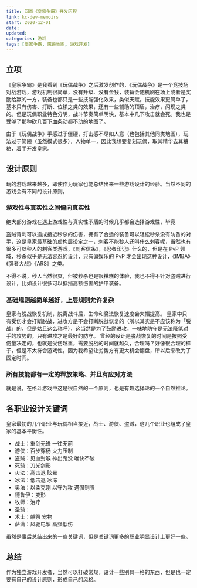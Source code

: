 ```yaml
---
title: 回首《皇家争霸》开发历程
link: kc-dev-memoirs
start: 2020-12-01
date: 
updated:
categories: 游戏
tags: [皇家争霸, 魔兽地图, 游戏开发]
---
```


## 立项

《皇家争霸》是我看到《玩偶战争》之后激发创作的，《玩偶战争》是一个竞技场对战游戏，游戏机制很简单，没有升级、没有金钱，装备会随机刷在场上或者是奖励给赢的一方，装备也都只是一些技能强化效果，类似天赋。技能效果更简单了，基本只有伤害、打断、位移之类的效果，还有一些辅助的顶盾，治疗，闪现之类的。但是玩偶职业特色分明，战斗节奏简单明快，基本中几下攻击就会死。我也是受够了那种砍几百下血条动都不动的地图了。

由于《玩偶战争》手感过于僵硬，打击感不尽如人意（也包括其他同类地图），玩法过于简陋（虽然模式很多），人物单一，因此我想要复刻玩偶，取其精华去其糟粕，着手开发皇家。

## 设计原则

玩的游戏越来越多，即使作为玩家也能总结出来一些游戏设计的经验。当然不同的游戏会有不同的设计原则，

### 游戏性与真实性之间偏向真实性

绝大部分游戏在遇上游戏性与真实性矛盾的时候几乎都会选择游戏性，毕竟

盗贼背刺可以造成接近秒杀的伤害，拥有了合适的装备可以轻松秒杀没有防备的对手，这是皇家最基础的虚构层设定之一，刺客不能秒人还叫什么刺客呢，当然也有很多可以秒人的刺客类游戏，《刺客信条》，《忍者印记》什么的，但是在 PvP 领域，秒杀似乎是无法容忍的设计，只有偏娱乐的 PvP 才会出现这种设计，《IMBA》《强者大战》《ARS》之类。

不得不说，秒人当然很爽，但被秒杀也是很糟糕的体验，我也不得不针对盗贼进行设计，比如设计很多可以抵挡高额伤害的护甲装备。

### 基础规则越简单越好，上层规则允许复杂

皇家有脱战恢复机制，脱离战斗后，生命和魔法恢复速度会大幅提高。
皇家中只有受伤才会打断脱战，进攻方是不会打断脱战恢复的（所以其实是不应该称为「脱战」的，但是姑且这么称呼），这当然是为了鼓励进攻，一味地防守是无法降低对手的攻势的，只有进攻才是最好的防守。
曾经的设计是脱战恢复的时间是按照受伤量决定的，也就是受伤越重，需要脱战的时间就越久，合理吗？好像很合理的样子，但是不太符合游戏性，因为我希望让劣势方有更大机会翻盘，所以后来改为了固定时间。

### 所有技能都有一定的释放策略、并且有应对方法

就是说，在格斗游戏中这是很自然的一个原则，也是有趣选择论的一个自然推论。

## 各职业设计关键词

皇家最初的几个职业与玩偶相当接近，战士、游侠、盗贼，这几个职业也组成了皇家的基本平衡性。

- 战士：重剑无锋 一往无前
- 游侠：百步穿杨 火力压制
- 盗贼：见血封喉 神出鬼没 唯快不破
- 死骑：刀光剑影
- 火法：高击退 眩晕
- 冰法：低击退 冰冻
- 奥法：以柔克刚 以守为攻 遇强则强
- 德鲁伊：变形
- 牧师：治疗
- 圣骑：
- 术士：献祭 宠物
- 萨满：风驰电掣 高频低伤

虽然是事后总结出来的一些关键词，但是关键词更多的职业明显设计上更好一些。

## 总结

作为独立游戏开发者，当然可以打破常规，设计一些别具一格的东西，但是也一定要有自己的设计原则，形成自己的风格。
